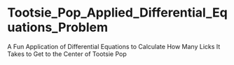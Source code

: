 # Tootsie_Pop_Applied_Differential_Equations_Problem
A Fun Application of Differential Equations to Calculate How Many Licks It Takes to Get to the Center of Tootsie Pop
